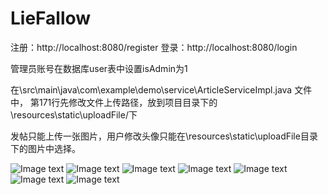 # LieFallow

注册：http://localhost:8080/register
登录：http://localhost:8080/login

管理员账号在数据库user表中设置isAdmin为1

在\src\main\java\com\example\demo\service\ArticleServiceImpl.java 文件中，
第171行先修改文件上传路径，放到项目目录下的\\resources\\static\\uploadFile/下

发帖只能上传一张图片，用户修改头像只能在\\resources\\static\\uploadFile目录下的图片中选择。

![Image text](http://120.27.245.202:8081/LieFallowPicture/1.png)
![Image text](http://120.27.245.202:8081/LieFallowPicture/2.png)
![Image text](http://120.27.245.202:8081/LieFallowPicture/3.png)
![Image text](http://120.27.245.202:8081/LieFallowPicture/4.png)
![Image text](http://120.27.245.202:8081/LieFallowPicture/5.png)
![Image text](http://120.27.245.202:8081/LieFallowPicture/6.png)
![Image text](http://120.27.245.202:8081/LieFallowPicture/7.png)
